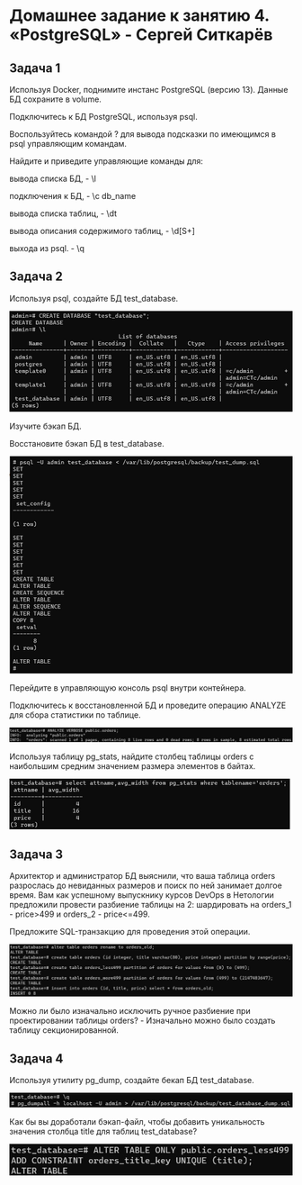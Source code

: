 # Домашнее задание к занятию 4. «PostgreSQL» - Сергей Ситкарёв

## Задача 1

Используя Docker, поднимите инстанс PostgreSQL (версию 13). Данные БД сохраните в volume.

Подключитесь к БД PostgreSQL, используя psql.

Воспользуйтесь командой \? для вывода подсказки по имеющимся в psql управляющим командам.

Найдите и приведите управляющие команды для:

вывода списка БД, - \l

подключения к БД, - \c db_name

вывода списка таблиц, - \dt

вывода описания содержимого таблиц, - \d[S+]

выхода из psql. - \q

## Задача 2

Используя psql, создайте БД test_database.

![Задание2](https://github.com/SSitkarev/06-db-04-postgresql/blob/main/img/2-1.jpg)

Изучите бэкап БД.

Восстановите бэкап БД в test_database.

![Задание2](https://github.com/SSitkarev/06-db-04-postgresql/blob/main/img/2-2.jpg)

Перейдите в управляющую консоль psql внутри контейнера.

Подключитесь к восстановленной БД и проведите операцию ANALYZE для сбора статистики по таблице.

![Задание2](https://github.com/SSitkarev/06-db-04-postgresql/blob/main/img/2-3.jpg)

Используя таблицу pg_stats, найдите столбец таблицы orders с наибольшим средним значением размера элементов в байтах.

![Задание2](https://github.com/SSitkarev/06-db-04-postgresql/blob/main/img/2-4.jpg)

## Задача 3

Архитектор и администратор БД выяснили, что ваша таблица orders разрослась до невиданных размеров и поиск по ней занимает долгое время. Вам как успешному выпускнику курсов DevOps в Нетологии предложили провести разбиение таблицы на 2: шардировать на orders_1 - price>499 и orders_2 - price<=499.

Предложите SQL-транзакцию для проведения этой операции.

![Задание3](https://github.com/SSitkarev/06-db-04-postgresql/blob/main/img/3.jpg)

Можно ли было изначально исключить ручное разбиение при проектировании таблицы orders? - Изначально можно было создать таблицу секционированной.

## Задача 4

Используя утилиту pg_dump, создайте бекап БД test_database.

![Задание4](https://github.com/SSitkarev/06-db-04-postgresql/blob/main/img/4-1.jpg)

Как бы вы доработали бэкап-файл, чтобы добавить уникальность значения столбца title для таблиц test_database?

![Задание4](https://github.com/SSitkarev/06-db-04-postgresql/blob/main/img/4-2.jpg)